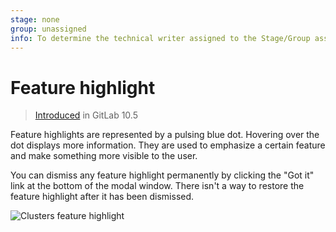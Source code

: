 ```yaml
---
stage: none
group: unassigned
info: To determine the technical writer assigned to the Stage/Group associated with this page, see https://about.gitlab.com/handbook/engineering/ux/technical-writing/#assignments
---
```


# Feature highlight

> [Introduced](https://gitlab.com/gitlab-org/gitlab-foss/-/merge_requests/16379) in GitLab 10.5

Feature highlights are represented by a pulsing blue dot. Hovering over the dot
displays more information.
They are used to emphasize a certain feature and make something more visible to the user.

You can dismiss any feature highlight permanently by clicking the "Got it" link
at the bottom of the modal window. There isn't a way to restore the feature highlight
after it has been dismissed.

![Clusters feature highlight](img/feature_highlight_example.png)
